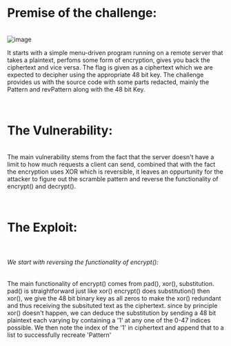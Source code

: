 <br><h1>Premise of the challenge:</h1></br>
![image](https://github.com/Aer0Sol/TUCTF_writeups/assets/112194832/34144205-c311-4496-8959-63bbaca1c88a)

It starts with a simple menu-driven program running on a remote server that takes a plaintext, perfoms some form of encryption, gives you back the ciphertext and vice versa. The flag is given as a ciphertext which we are expected to decipher using the appropriate 48 bit key.
The challenge provides us with the source code with some parts redacted, mainly the Pattern and revPattern along with the 48 bit Key.

<br><h1>The Vulnerability:</h1></br>
The main vulnerability stems from the fact that the server doesn't have a limit to how much requests a client can send, combined that with the fact the encryption uses XOR which is reversible, it leaves an oppurtunity for the attacker to figure out the scramble pattern and reverse the functionality of encrypt() and decrypt().

<br><h1>The Exploit:</h1></br> 
<h6>We start with reversing the functionality of encrypt():</h6>
The main functionality of encrypt() comes from pad(), xor(), substitution. pad() is straightforward just like xor()
encrypt() does substitution() then xor(), we give the 48 bit binary key as all zeros to make the xor() redundant and thus receiving the subsituted text as the ciphertext.
since by principle xor() doesn't happen, we can deduce the substitution by sending a 48 bit plaintext each varying by containing a '1' at any one of the 0-47 indices possible. We then note the index of the '1' in ciphertext and append that to a list to successfully recreate 'Pattern'




